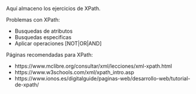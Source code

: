 Aquí almaceno los ejercicios de XPath.

Problemas con XPath:
- Busquedas de atributos
- Busquedas especificas
- Aplicar operaciones [NOT|OR|AND]

Páginas recomendadas para XPath:

<ul>
    <li>https://www.mclibre.org/consultar/xml/lecciones/xml-xpath.html</li>

<li>https://www.w3schools.com/xml/xpath_intro.asp</li>

<li>https://www.ionos.es/digitalguide/paginas-web/desarrollo-web/tutorial-de-xpath/</li>
</ul>
